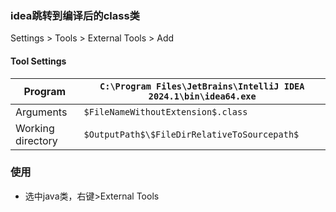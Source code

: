 ### idea跳转到编译后的class类



Settings > Tools > External Tools > Add

#### Tool Settings

| Program           | `C:\Program Files\JetBrains\IntelliJ IDEA 2024.1\bin\idea64.exe` |
| ----------------- | ------------------------------------------------------------ |
| Arguments         | `$FileNameWithoutExtension$.class`                           |
| Working directory | `$OutputPath$\$FileDirRelativeToSourcepath$`                 |



### 使用

* 选中java类，右键>External Tools